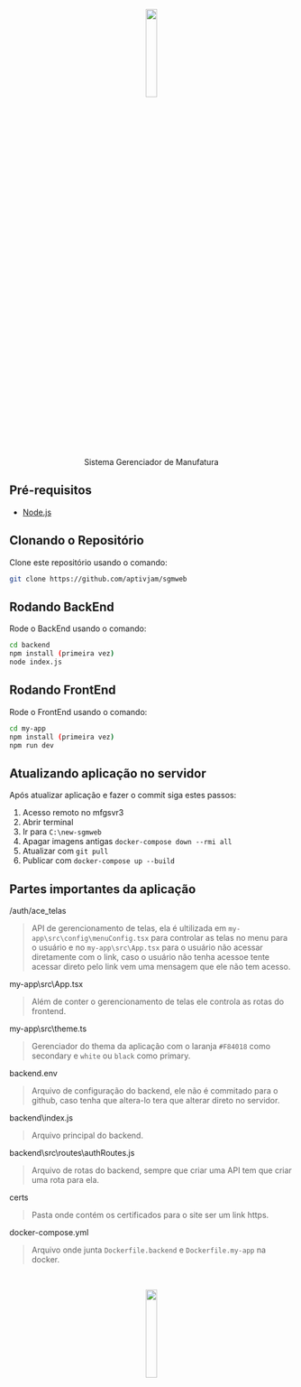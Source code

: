 <p align="center"><img src="https://github.com/aptivjam/new-sgmweb/blob/master/my-app/src/assets/images/logo/sgmweb.svg" width="20%"></p>
<p align="center">Sistema Gerenciador de Manufatura</p>

## Pré-requisitos
- [Node.js](https://nodejs.org/en/)

## Clonando o Repositório

Clone este repositório usando o comando:

```bash
git clone https://github.com/aptivjam/sgmweb
```

## Rodando BackEnd

Rode o BackEnd usando o comando:

```bash
cd backend
npm install (primeira vez)
node index.js
```

## Rodando FrontEnd

Rode o FrontEnd usando o comando:

```bash
cd my-app
npm install (primeira vez)
npm run dev
```

## Atualizando aplicação no servidor

Após atualizar aplicação e fazer o commit siga estes passos:

1. Acesso remoto no mfgsvr3
2. Abrir terminal
3. Ir para `C:\new-sgmweb`
4. Apagar imagens antigas `docker-compose down --rmi all`
5. Atualizar com `git pull`
6. Publicar com `docker-compose up --build`

## Partes importantes da aplicação
/auth/ace_telas
>API de gerencionamento de telas, ela é ultilizada em `my-app\src\config\menuConfig.tsx` para controlar as telas no menu para o usuário e no `my-app\src\App.tsx` para o usuário não acessar diretamente com o link, caso o usuário não tenha acessoe tente acessar direto pelo link vem uma mensagem que ele não tem acesso.

my-app\src\App.tsx
>Além de conter o gerencionamento de telas ele controla as rotas do frontend.

my-app\src\theme.ts
>Gerenciador do thema da aplicação com o laranja `#F84018` como secondary e `white` ou `black` como primary.

backend\.env
>Arquivo de configuração do backend, ele não é commitado para o github, caso tenha que altera-lo tera que alterar direto no servidor.

backend\index.js
>Arquivo principal do backend.

backend\src\routes\authRoutes.js
>Arquivo de rotas do backend, sempre que criar uma API tem que criar uma rota para ela.

certs
>Pasta onde contém os certificados para o site ser um link https.

docker-compose.yml
>Arquivo onde junta `Dockerfile.backend` e `Dockerfile.my-app` na docker.
<br>
<p align="center"><img src="https://github.com/user-attachments/assets/bb4c0c56-bf3e-4471-9d88-8056135c8f9f" width="20%"></p>

